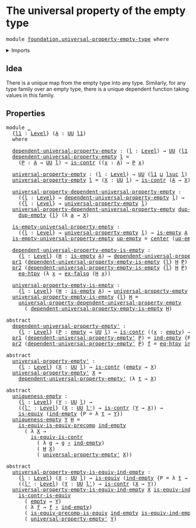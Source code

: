 # The universal property of the empty type

<pre class="Agda"><a id="53" class="Keyword">module</a> <a id="60" href="foundation.universal-property-empty-type.html" class="Module">foundation.universal-property-empty-type</a> <a id="101" class="Keyword">where</a>
</pre>
<details><summary>Imports</summary>

<pre class="Agda"><a id="157" class="Keyword">open</a> <a id="162" class="Keyword">import</a> <a id="169" href="foundation.dependent-pair-types.html" class="Module">foundation.dependent-pair-types</a>
<a id="201" class="Keyword">open</a> <a id="206" class="Keyword">import</a> <a id="213" href="foundation.universal-property-equivalences.html" class="Module">foundation.universal-property-equivalences</a>
<a id="256" class="Keyword">open</a> <a id="261" class="Keyword">import</a> <a id="268" href="foundation.universe-levels.html" class="Module">foundation.universe-levels</a>

<a id="296" class="Keyword">open</a> <a id="301" class="Keyword">import</a> <a id="308" href="foundation-core.contractible-types.html" class="Module">foundation-core.contractible-types</a>
<a id="343" class="Keyword">open</a> <a id="348" class="Keyword">import</a> <a id="355" href="foundation-core.empty-types.html" class="Module">foundation-core.empty-types</a>
<a id="383" class="Keyword">open</a> <a id="388" class="Keyword">import</a> <a id="395" href="foundation-core.equivalences.html" class="Module">foundation-core.equivalences</a>
<a id="424" class="Keyword">open</a> <a id="429" class="Keyword">import</a> <a id="436" href="foundation-core.function-extensionality.html" class="Module">foundation-core.function-extensionality</a>
<a id="476" class="Keyword">open</a> <a id="481" class="Keyword">import</a> <a id="488" href="foundation-core.function-types.html" class="Module">foundation-core.function-types</a>
</pre>
</details>

## Idea

There is a unique map from the empty type into any type. Similarly, for any type
family over an empty type, there is a unique dependent function taking values in
this family.

## Properties

<pre class="Agda"><a id="744" class="Keyword">module</a> <a id="751" href="foundation.universal-property-empty-type.html#751" class="Module">_</a>
  <a id="755" class="Symbol">{</a><a id="756" href="foundation.universal-property-empty-type.html#756" class="Bound">l1</a> <a id="759" class="Symbol">:</a> <a id="761" href="Agda.Primitive.html#742" class="Postulate">Level</a><a id="766" class="Symbol">}</a> <a id="768" class="Symbol">(</a><a id="769" href="foundation.universal-property-empty-type.html#769" class="Bound">A</a> <a id="771" class="Symbol">:</a> <a id="773" href="Agda.Primitive.html#388" class="Primitive">UU</a> <a id="776" href="foundation.universal-property-empty-type.html#756" class="Bound">l1</a><a id="778" class="Symbol">)</a>
  <a id="782" class="Keyword">where</a>

  <a id="791" href="foundation.universal-property-empty-type.html#791" class="Function">dependent-universal-property-empty</a> <a id="826" class="Symbol">:</a> <a id="828" class="Symbol">(</a><a id="829" href="foundation.universal-property-empty-type.html#829" class="Bound">l</a> <a id="831" class="Symbol">:</a> <a id="833" href="Agda.Primitive.html#742" class="Postulate">Level</a><a id="838" class="Symbol">)</a> <a id="840" class="Symbol">→</a> <a id="842" href="Agda.Primitive.html#388" class="Primitive">UU</a> <a id="845" class="Symbol">(</a><a id="846" href="foundation.universal-property-empty-type.html#756" class="Bound">l1</a> <a id="849" href="Agda.Primitive.html#961" class="Primitive Operator">⊔</a> <a id="851" href="Agda.Primitive.html#931" class="Primitive">lsuc</a> <a id="856" href="foundation.universal-property-empty-type.html#829" class="Bound">l</a><a id="857" class="Symbol">)</a>
  <a id="861" href="foundation.universal-property-empty-type.html#791" class="Function">dependent-universal-property-empty</a> <a id="896" href="foundation.universal-property-empty-type.html#896" class="Bound">l</a> <a id="898" class="Symbol">=</a>
    <a id="904" class="Symbol">(</a><a id="905" href="foundation.universal-property-empty-type.html#905" class="Bound">P</a> <a id="907" class="Symbol">:</a> <a id="909" href="foundation.universal-property-empty-type.html#769" class="Bound">A</a> <a id="911" class="Symbol">→</a> <a id="913" href="Agda.Primitive.html#388" class="Primitive">UU</a> <a id="916" href="foundation.universal-property-empty-type.html#896" class="Bound">l</a><a id="917" class="Symbol">)</a> <a id="919" class="Symbol">→</a> <a id="921" href="foundation-core.contractible-types.html#855" class="Function">is-contr</a> <a id="930" class="Symbol">((</a><a id="932" href="foundation.universal-property-empty-type.html#932" class="Bound">x</a> <a id="934" class="Symbol">:</a> <a id="936" href="foundation.universal-property-empty-type.html#769" class="Bound">A</a><a id="937" class="Symbol">)</a> <a id="939" class="Symbol">→</a> <a id="941" href="foundation.universal-property-empty-type.html#905" class="Bound">P</a> <a id="943" href="foundation.universal-property-empty-type.html#932" class="Bound">x</a><a id="944" class="Symbol">)</a>

  <a id="949" href="foundation.universal-property-empty-type.html#949" class="Function">universal-property-empty</a> <a id="974" class="Symbol">:</a> <a id="976" class="Symbol">(</a><a id="977" href="foundation.universal-property-empty-type.html#977" class="Bound">l</a> <a id="979" class="Symbol">:</a> <a id="981" href="Agda.Primitive.html#742" class="Postulate">Level</a><a id="986" class="Symbol">)</a> <a id="988" class="Symbol">→</a> <a id="990" href="Agda.Primitive.html#388" class="Primitive">UU</a> <a id="993" class="Symbol">(</a><a id="994" href="foundation.universal-property-empty-type.html#756" class="Bound">l1</a> <a id="997" href="Agda.Primitive.html#961" class="Primitive Operator">⊔</a> <a id="999" href="Agda.Primitive.html#931" class="Primitive">lsuc</a> <a id="1004" href="foundation.universal-property-empty-type.html#977" class="Bound">l</a><a id="1005" class="Symbol">)</a>
  <a id="1009" href="foundation.universal-property-empty-type.html#949" class="Function">universal-property-empty</a> <a id="1034" href="foundation.universal-property-empty-type.html#1034" class="Bound">l</a> <a id="1036" class="Symbol">=</a> <a id="1038" class="Symbol">(</a><a id="1039" href="foundation.universal-property-empty-type.html#1039" class="Bound">X</a> <a id="1041" class="Symbol">:</a> <a id="1043" href="Agda.Primitive.html#388" class="Primitive">UU</a> <a id="1046" href="foundation.universal-property-empty-type.html#1034" class="Bound">l</a><a id="1047" class="Symbol">)</a> <a id="1049" class="Symbol">→</a> <a id="1051" href="foundation-core.contractible-types.html#855" class="Function">is-contr</a> <a id="1060" class="Symbol">(</a><a id="1061" href="foundation.universal-property-empty-type.html#769" class="Bound">A</a> <a id="1063" class="Symbol">→</a> <a id="1065" href="foundation.universal-property-empty-type.html#1039" class="Bound">X</a><a id="1066" class="Symbol">)</a>

  <a id="1071" href="foundation.universal-property-empty-type.html#1071" class="Function">universal-property-dependent-universal-property-empty</a> <a id="1125" class="Symbol">:</a>
    <a id="1131" class="Symbol">({</a><a id="1133" href="foundation.universal-property-empty-type.html#1133" class="Bound">l</a> <a id="1135" class="Symbol">:</a> <a id="1137" href="Agda.Primitive.html#742" class="Postulate">Level</a><a id="1142" class="Symbol">}</a> <a id="1144" class="Symbol">→</a> <a id="1146" href="foundation.universal-property-empty-type.html#791" class="Function">dependent-universal-property-empty</a> <a id="1181" href="foundation.universal-property-empty-type.html#1133" class="Bound">l</a><a id="1182" class="Symbol">)</a> <a id="1184" class="Symbol">→</a>
    <a id="1190" class="Symbol">({</a><a id="1192" href="foundation.universal-property-empty-type.html#1192" class="Bound">l</a> <a id="1194" class="Symbol">:</a> <a id="1196" href="Agda.Primitive.html#742" class="Postulate">Level</a><a id="1201" class="Symbol">}</a> <a id="1203" class="Symbol">→</a> <a id="1205" href="foundation.universal-property-empty-type.html#949" class="Function">universal-property-empty</a> <a id="1230" href="foundation.universal-property-empty-type.html#1192" class="Bound">l</a><a id="1231" class="Symbol">)</a>
  <a id="1235" href="foundation.universal-property-empty-type.html#1071" class="Function">universal-property-dependent-universal-property-empty</a> <a id="1289" href="foundation.universal-property-empty-type.html#1289" class="Bound">dup-empty</a> <a id="1299" class="Symbol">{</a><a id="1300" href="foundation.universal-property-empty-type.html#1300" class="Bound">l</a><a id="1301" class="Symbol">}</a> <a id="1303" href="foundation.universal-property-empty-type.html#1303" class="Bound">X</a> <a id="1305" class="Symbol">=</a>
    <a id="1311" href="foundation.universal-property-empty-type.html#1289" class="Bound">dup-empty</a> <a id="1321" class="Symbol">{</a><a id="1322" href="foundation.universal-property-empty-type.html#1300" class="Bound">l</a><a id="1323" class="Symbol">}</a> <a id="1325" class="Symbol">(λ</a> <a id="1328" href="foundation.universal-property-empty-type.html#1328" class="Bound">a</a> <a id="1330" class="Symbol">→</a> <a id="1332" href="foundation.universal-property-empty-type.html#1303" class="Bound">X</a><a id="1333" class="Symbol">)</a>

  <a id="1338" href="foundation.universal-property-empty-type.html#1338" class="Function">is-empty-universal-property-empty</a> <a id="1372" class="Symbol">:</a>
    <a id="1378" class="Symbol">({</a><a id="1380" href="foundation.universal-property-empty-type.html#1380" class="Bound">l</a> <a id="1382" class="Symbol">:</a> <a id="1384" href="Agda.Primitive.html#742" class="Postulate">Level</a><a id="1389" class="Symbol">}</a> <a id="1391" class="Symbol">→</a> <a id="1393" href="foundation.universal-property-empty-type.html#949" class="Function">universal-property-empty</a> <a id="1418" href="foundation.universal-property-empty-type.html#1380" class="Bound">l</a><a id="1419" class="Symbol">)</a> <a id="1421" class="Symbol">→</a> <a id="1423" href="foundation-core.empty-types.html#972" class="Function">is-empty</a> <a id="1432" href="foundation.universal-property-empty-type.html#769" class="Bound">A</a>
  <a id="1436" href="foundation.universal-property-empty-type.html#1338" class="Function">is-empty-universal-property-empty</a> <a id="1470" href="foundation.universal-property-empty-type.html#1470" class="Bound">up-empty</a> <a id="1479" class="Symbol">=</a> <a id="1481" href="foundation-core.contractible-types.html#947" class="Function">center</a> <a id="1488" class="Symbol">(</a><a id="1489" href="foundation.universal-property-empty-type.html#1470" class="Bound">up-empty</a> <a id="1498" href="foundation-core.empty-types.html#801" class="Datatype">empty</a><a id="1503" class="Symbol">)</a>

  <a id="1508" href="foundation.universal-property-empty-type.html#1508" class="Function">dependent-universal-property-empty-is-empty</a> <a id="1552" class="Symbol">:</a>
    <a id="1558" class="Symbol">{</a><a id="1559" href="foundation.universal-property-empty-type.html#1559" class="Bound">l</a> <a id="1561" class="Symbol">:</a> <a id="1563" href="Agda.Primitive.html#742" class="Postulate">Level</a><a id="1568" class="Symbol">}</a> <a id="1570" class="Symbol">(</a><a id="1571" href="foundation.universal-property-empty-type.html#1571" class="Bound">H</a> <a id="1573" class="Symbol">:</a> <a id="1575" href="foundation-core.empty-types.html#972" class="Function">is-empty</a> <a id="1584" href="foundation.universal-property-empty-type.html#769" class="Bound">A</a><a id="1585" class="Symbol">)</a> <a id="1587" class="Symbol">→</a> <a id="1589" href="foundation.universal-property-empty-type.html#791" class="Function">dependent-universal-property-empty</a> <a id="1624" href="foundation.universal-property-empty-type.html#1559" class="Bound">l</a>
  <a id="1628" href="foundation.dependent-pair-types.html#603" class="Field">pr1</a> <a id="1632" class="Symbol">(</a><a id="1633" href="foundation.universal-property-empty-type.html#1508" class="Function">dependent-universal-property-empty-is-empty</a> <a id="1677" class="Symbol">{</a><a id="1678" href="foundation.universal-property-empty-type.html#1678" class="Bound">l</a><a id="1679" class="Symbol">}</a> <a id="1681" href="foundation.universal-property-empty-type.html#1681" class="Bound">H</a> <a id="1683" href="foundation.universal-property-empty-type.html#1683" class="Bound">P</a><a id="1684" class="Symbol">)</a> <a id="1686" href="foundation.universal-property-empty-type.html#1686" class="Bound">x</a> <a id="1688" class="Symbol">=</a> <a id="1690" href="foundation-core.empty-types.html#904" class="Function">ex-falso</a> <a id="1699" class="Symbol">(</a><a id="1700" href="foundation.universal-property-empty-type.html#1681" class="Bound">H</a> <a id="1702" href="foundation.universal-property-empty-type.html#1686" class="Bound">x</a><a id="1703" class="Symbol">)</a>
  <a id="1707" href="foundation.dependent-pair-types.html#615" class="Field">pr2</a> <a id="1711" class="Symbol">(</a><a id="1712" href="foundation.universal-property-empty-type.html#1508" class="Function">dependent-universal-property-empty-is-empty</a> <a id="1756" class="Symbol">{</a><a id="1757" href="foundation.universal-property-empty-type.html#1757" class="Bound">l</a><a id="1758" class="Symbol">}</a> <a id="1760" href="foundation.universal-property-empty-type.html#1760" class="Bound">H</a> <a id="1762" href="foundation.universal-property-empty-type.html#1762" class="Bound">P</a><a id="1763" class="Symbol">)</a> <a id="1765" href="foundation.universal-property-empty-type.html#1765" class="Bound">f</a> <a id="1767" class="Symbol">=</a>
    <a id="1773" href="foundation-core.function-extensionality.html#3024" class="Function">eq-htpy</a> <a id="1781" class="Symbol">(λ</a> <a id="1784" href="foundation.universal-property-empty-type.html#1784" class="Bound">x</a> <a id="1786" class="Symbol">→</a> <a id="1788" href="foundation-core.empty-types.html#904" class="Function">ex-falso</a> <a id="1797" class="Symbol">(</a><a id="1798" href="foundation.universal-property-empty-type.html#1760" class="Bound">H</a> <a id="1800" href="foundation.universal-property-empty-type.html#1784" class="Bound">x</a><a id="1801" class="Symbol">))</a>

  <a id="1807" href="foundation.universal-property-empty-type.html#1807" class="Function">universal-property-empty-is-empty</a> <a id="1841" class="Symbol">:</a>
    <a id="1847" class="Symbol">{</a><a id="1848" href="foundation.universal-property-empty-type.html#1848" class="Bound">l</a> <a id="1850" class="Symbol">:</a> <a id="1852" href="Agda.Primitive.html#742" class="Postulate">Level</a><a id="1857" class="Symbol">}</a> <a id="1859" class="Symbol">(</a><a id="1860" href="foundation.universal-property-empty-type.html#1860" class="Bound">H</a> <a id="1862" class="Symbol">:</a> <a id="1864" href="foundation-core.empty-types.html#972" class="Function">is-empty</a> <a id="1873" href="foundation.universal-property-empty-type.html#769" class="Bound">A</a><a id="1874" class="Symbol">)</a> <a id="1876" class="Symbol">→</a> <a id="1878" href="foundation.universal-property-empty-type.html#949" class="Function">universal-property-empty</a> <a id="1903" href="foundation.universal-property-empty-type.html#1848" class="Bound">l</a>
  <a id="1907" href="foundation.universal-property-empty-type.html#1807" class="Function">universal-property-empty-is-empty</a> <a id="1941" class="Symbol">{</a><a id="1942" href="foundation.universal-property-empty-type.html#1942" class="Bound">l</a><a id="1943" class="Symbol">}</a> <a id="1945" href="foundation.universal-property-empty-type.html#1945" class="Bound">H</a> <a id="1947" class="Symbol">=</a>
    <a id="1953" href="foundation.universal-property-empty-type.html#1071" class="Function">universal-property-dependent-universal-property-empty</a>
      <a id="2013" class="Symbol">(</a> <a id="2015" href="foundation.universal-property-empty-type.html#1508" class="Function">dependent-universal-property-empty-is-empty</a> <a id="2059" href="foundation.universal-property-empty-type.html#1945" class="Bound">H</a><a id="2060" class="Symbol">)</a>

<a id="2063" class="Keyword">abstract</a>
  <a id="dependent-universal-property-empty&#39;"></a><a id="2074" href="foundation.universal-property-empty-type.html#2074" class="Function">dependent-universal-property-empty&#39;</a> <a id="2110" class="Symbol">:</a>
    <a id="2116" class="Symbol">{</a><a id="2117" href="foundation.universal-property-empty-type.html#2117" class="Bound">l</a> <a id="2119" class="Symbol">:</a> <a id="2121" href="Agda.Primitive.html#742" class="Postulate">Level</a><a id="2126" class="Symbol">}</a> <a id="2128" class="Symbol">(</a><a id="2129" href="foundation.universal-property-empty-type.html#2129" class="Bound">P</a> <a id="2131" class="Symbol">:</a> <a id="2133" href="foundation-core.empty-types.html#801" class="Datatype">empty</a> <a id="2139" class="Symbol">→</a> <a id="2141" href="Agda.Primitive.html#388" class="Primitive">UU</a> <a id="2144" href="foundation.universal-property-empty-type.html#2117" class="Bound">l</a><a id="2145" class="Symbol">)</a> <a id="2147" class="Symbol">→</a> <a id="2149" href="foundation-core.contractible-types.html#855" class="Function">is-contr</a> <a id="2158" class="Symbol">((</a><a id="2160" href="foundation.universal-property-empty-type.html#2160" class="Bound">x</a> <a id="2162" class="Symbol">:</a> <a id="2164" href="foundation-core.empty-types.html#801" class="Datatype">empty</a><a id="2169" class="Symbol">)</a> <a id="2171" class="Symbol">→</a> <a id="2173" href="foundation.universal-property-empty-type.html#2129" class="Bound">P</a> <a id="2175" href="foundation.universal-property-empty-type.html#2160" class="Bound">x</a><a id="2176" class="Symbol">)</a>
  <a id="2180" href="foundation.dependent-pair-types.html#603" class="Field">pr1</a> <a id="2184" class="Symbol">(</a><a id="2185" href="foundation.universal-property-empty-type.html#2074" class="Function">dependent-universal-property-empty&#39;</a> <a id="2221" href="foundation.universal-property-empty-type.html#2221" class="Bound">P</a><a id="2222" class="Symbol">)</a> <a id="2224" class="Symbol">=</a> <a id="2226" href="foundation-core.empty-types.html#825" class="Function">ind-empty</a> <a id="2236" class="Symbol">{</a><a id="2237" class="Argument">P</a> <a id="2239" class="Symbol">=</a> <a id="2241" href="foundation.universal-property-empty-type.html#2221" class="Bound">P</a><a id="2242" class="Symbol">}</a>
  <a id="2246" href="foundation.dependent-pair-types.html#615" class="Field">pr2</a> <a id="2250" class="Symbol">(</a><a id="2251" href="foundation.universal-property-empty-type.html#2074" class="Function">dependent-universal-property-empty&#39;</a> <a id="2287" href="foundation.universal-property-empty-type.html#2287" class="Bound">P</a><a id="2288" class="Symbol">)</a> <a id="2290" href="foundation.universal-property-empty-type.html#2290" class="Bound">f</a> <a id="2292" class="Symbol">=</a> <a id="2294" href="foundation-core.function-extensionality.html#3024" class="Function">eq-htpy</a> <a id="2302" href="foundation-core.empty-types.html#825" class="Function">ind-empty</a>

<a id="2313" class="Keyword">abstract</a>
  <a id="universal-property-empty&#39;"></a><a id="2324" href="foundation.universal-property-empty-type.html#2324" class="Function">universal-property-empty&#39;</a> <a id="2350" class="Symbol">:</a>
    <a id="2356" class="Symbol">{</a><a id="2357" href="foundation.universal-property-empty-type.html#2357" class="Bound">l</a> <a id="2359" class="Symbol">:</a> <a id="2361" href="Agda.Primitive.html#742" class="Postulate">Level</a><a id="2366" class="Symbol">}</a> <a id="2368" class="Symbol">(</a><a id="2369" href="foundation.universal-property-empty-type.html#2369" class="Bound">X</a> <a id="2371" class="Symbol">:</a> <a id="2373" href="Agda.Primitive.html#388" class="Primitive">UU</a> <a id="2376" href="foundation.universal-property-empty-type.html#2357" class="Bound">l</a><a id="2377" class="Symbol">)</a> <a id="2379" class="Symbol">→</a> <a id="2381" href="foundation-core.contractible-types.html#855" class="Function">is-contr</a> <a id="2390" class="Symbol">(</a><a id="2391" href="foundation-core.empty-types.html#801" class="Datatype">empty</a> <a id="2397" class="Symbol">→</a> <a id="2399" href="foundation.universal-property-empty-type.html#2369" class="Bound">X</a><a id="2400" class="Symbol">)</a>
  <a id="2404" href="foundation.universal-property-empty-type.html#2324" class="Function">universal-property-empty&#39;</a> <a id="2430" href="foundation.universal-property-empty-type.html#2430" class="Bound">X</a> <a id="2432" class="Symbol">=</a>
    <a id="2438" href="foundation.universal-property-empty-type.html#2074" class="Function">dependent-universal-property-empty&#39;</a> <a id="2474" class="Symbol">(λ</a> <a id="2477" href="foundation.universal-property-empty-type.html#2477" class="Bound">t</a> <a id="2479" class="Symbol">→</a> <a id="2481" href="foundation.universal-property-empty-type.html#2430" class="Bound">X</a><a id="2482" class="Symbol">)</a>

<a id="2485" class="Keyword">abstract</a>
  <a id="uniqueness-empty"></a><a id="2496" href="foundation.universal-property-empty-type.html#2496" class="Function">uniqueness-empty</a> <a id="2513" class="Symbol">:</a>
    <a id="2519" class="Symbol">{</a><a id="2520" href="foundation.universal-property-empty-type.html#2520" class="Bound">l</a> <a id="2522" class="Symbol">:</a> <a id="2524" href="Agda.Primitive.html#742" class="Postulate">Level</a><a id="2529" class="Symbol">}</a> <a id="2531" class="Symbol">(</a><a id="2532" href="foundation.universal-property-empty-type.html#2532" class="Bound">Y</a> <a id="2534" class="Symbol">:</a> <a id="2536" href="Agda.Primitive.html#388" class="Primitive">UU</a> <a id="2539" href="foundation.universal-property-empty-type.html#2520" class="Bound">l</a><a id="2540" class="Symbol">)</a> <a id="2542" class="Symbol">→</a>
    <a id="2548" class="Symbol">({</a><a id="2550" href="foundation.universal-property-empty-type.html#2550" class="Bound">l&#39;</a> <a id="2553" class="Symbol">:</a> <a id="2555" href="Agda.Primitive.html#742" class="Postulate">Level</a><a id="2560" class="Symbol">}</a> <a id="2562" class="Symbol">(</a><a id="2563" href="foundation.universal-property-empty-type.html#2563" class="Bound">X</a> <a id="2565" class="Symbol">:</a> <a id="2567" href="Agda.Primitive.html#388" class="Primitive">UU</a> <a id="2570" href="foundation.universal-property-empty-type.html#2550" class="Bound">l&#39;</a><a id="2572" class="Symbol">)</a> <a id="2574" class="Symbol">→</a> <a id="2576" href="foundation-core.contractible-types.html#855" class="Function">is-contr</a> <a id="2585" class="Symbol">(</a><a id="2586" href="foundation.universal-property-empty-type.html#2532" class="Bound">Y</a> <a id="2588" class="Symbol">→</a> <a id="2590" href="foundation.universal-property-empty-type.html#2563" class="Bound">X</a><a id="2591" class="Symbol">))</a> <a id="2594" class="Symbol">→</a>
    <a id="2600" href="foundation-core.equivalences.html#1647" class="Function">is-equiv</a> <a id="2609" class="Symbol">(</a><a id="2610" href="foundation-core.empty-types.html#825" class="Function">ind-empty</a> <a id="2620" class="Symbol">{</a><a id="2621" class="Argument">P</a> <a id="2623" class="Symbol">=</a> <a id="2625" class="Symbol">λ</a> <a id="2627" href="foundation.universal-property-empty-type.html#2627" class="Bound">t</a> <a id="2629" class="Symbol">→</a> <a id="2631" href="foundation.universal-property-empty-type.html#2532" class="Bound">Y</a><a id="2632" class="Symbol">})</a>
  <a id="2637" href="foundation.universal-property-empty-type.html#2496" class="Function">uniqueness-empty</a> <a id="2654" href="foundation.universal-property-empty-type.html#2654" class="Bound">Y</a> <a id="2656" href="foundation.universal-property-empty-type.html#2656" class="Bound">H</a> <a id="2658" class="Symbol">=</a>
    <a id="2664" href="foundation.universal-property-equivalences.html#2357" class="Function">is-equiv-is-equiv-precomp</a> <a id="2690" href="foundation-core.empty-types.html#825" class="Function">ind-empty</a>
      <a id="2706" class="Symbol">(</a> <a id="2708" class="Symbol">λ</a> <a id="2710" href="foundation.universal-property-empty-type.html#2710" class="Bound">X</a> <a id="2712" class="Symbol">→</a>
        <a id="2722" href="foundation-core.contractible-types.html#4359" class="Function">is-equiv-is-contr</a>
          <a id="2750" class="Symbol">(</a> <a id="2752" class="Symbol">λ</a> <a id="2754" href="foundation.universal-property-empty-type.html#2754" class="Bound">g</a> <a id="2756" class="Symbol">→</a> <a id="2758" href="foundation.universal-property-empty-type.html#2754" class="Bound">g</a> <a id="2760" href="foundation-core.function-types.html#455" class="Function Operator">∘</a> <a id="2762" href="foundation-core.empty-types.html#825" class="Function">ind-empty</a><a id="2771" class="Symbol">)</a>
          <a id="2783" class="Symbol">(</a> <a id="2785" href="foundation.universal-property-empty-type.html#2656" class="Bound">H</a> <a id="2787" href="foundation.universal-property-empty-type.html#2710" class="Bound">X</a><a id="2788" class="Symbol">)</a>
          <a id="2800" class="Symbol">(</a> <a id="2802" href="foundation.universal-property-empty-type.html#2324" class="Function">universal-property-empty&#39;</a> <a id="2828" href="foundation.universal-property-empty-type.html#2710" class="Bound">X</a><a id="2829" class="Symbol">))</a>

<a id="2833" class="Keyword">abstract</a>
  <a id="universal-property-empty-is-equiv-ind-empty"></a><a id="2844" href="foundation.universal-property-empty-type.html#2844" class="Function">universal-property-empty-is-equiv-ind-empty</a> <a id="2888" class="Symbol">:</a>
    <a id="2894" class="Symbol">{</a><a id="2895" href="foundation.universal-property-empty-type.html#2895" class="Bound">l</a> <a id="2897" class="Symbol">:</a> <a id="2899" href="Agda.Primitive.html#742" class="Postulate">Level</a><a id="2904" class="Symbol">}</a> <a id="2906" class="Symbol">(</a><a id="2907" href="foundation.universal-property-empty-type.html#2907" class="Bound">X</a> <a id="2909" class="Symbol">:</a> <a id="2911" href="Agda.Primitive.html#388" class="Primitive">UU</a> <a id="2914" href="foundation.universal-property-empty-type.html#2895" class="Bound">l</a><a id="2915" class="Symbol">)</a> <a id="2917" class="Symbol">→</a> <a id="2919" href="foundation-core.equivalences.html#1647" class="Function">is-equiv</a> <a id="2928" class="Symbol">(</a><a id="2929" href="foundation-core.empty-types.html#825" class="Function">ind-empty</a> <a id="2939" class="Symbol">{</a><a id="2940" class="Argument">P</a> <a id="2942" class="Symbol">=</a> <a id="2944" class="Symbol">λ</a> <a id="2946" href="foundation.universal-property-empty-type.html#2946" class="Bound">t</a> <a id="2948" class="Symbol">→</a> <a id="2950" href="foundation.universal-property-empty-type.html#2907" class="Bound">X</a><a id="2951" class="Symbol">})</a> <a id="2954" class="Symbol">→</a>
    <a id="2960" class="Symbol">((</a><a id="2962" href="foundation.universal-property-empty-type.html#2962" class="Bound">l&#39;</a> <a id="2965" class="Symbol">:</a> <a id="2967" href="Agda.Primitive.html#742" class="Postulate">Level</a><a id="2972" class="Symbol">)</a> <a id="2974" class="Symbol">(</a><a id="2975" href="foundation.universal-property-empty-type.html#2975" class="Bound">Y</a> <a id="2977" class="Symbol">:</a> <a id="2979" href="Agda.Primitive.html#388" class="Primitive">UU</a> <a id="2982" href="foundation.universal-property-empty-type.html#2962" class="Bound">l&#39;</a><a id="2984" class="Symbol">)</a> <a id="2986" class="Symbol">→</a> <a id="2988" href="foundation-core.contractible-types.html#855" class="Function">is-contr</a> <a id="2997" class="Symbol">(</a><a id="2998" href="foundation.universal-property-empty-type.html#2907" class="Bound">X</a> <a id="3000" class="Symbol">→</a> <a id="3002" href="foundation.universal-property-empty-type.html#2975" class="Bound">Y</a><a id="3003" class="Symbol">))</a>
  <a id="3008" href="foundation.universal-property-empty-type.html#2844" class="Function">universal-property-empty-is-equiv-ind-empty</a> <a id="3052" href="foundation.universal-property-empty-type.html#3052" class="Bound">X</a> <a id="3054" href="foundation.universal-property-empty-type.html#3054" class="Bound">is-equiv-ind-empty</a> <a id="3073" href="foundation.universal-property-empty-type.html#3073" class="Bound">l&#39;</a> <a id="3076" href="foundation.universal-property-empty-type.html#3076" class="Bound">Y</a> <a id="3078" class="Symbol">=</a>
    <a id="3084" href="foundation-core.contractible-types.html#3321" class="Function">is-contr-is-equiv</a>
      <a id="3108" class="Symbol">(</a> <a id="3110" href="foundation-core.empty-types.html#801" class="Datatype">empty</a> <a id="3116" class="Symbol">→</a> <a id="3118" href="foundation.universal-property-empty-type.html#3076" class="Bound">Y</a><a id="3119" class="Symbol">)</a>
      <a id="3127" class="Symbol">(</a> <a id="3129" class="Symbol">λ</a> <a id="3131" href="foundation.universal-property-empty-type.html#3131" class="Bound">f</a> <a id="3133" class="Symbol">→</a> <a id="3135" href="foundation.universal-property-empty-type.html#3131" class="Bound">f</a> <a id="3137" href="foundation-core.function-types.html#455" class="Function Operator">∘</a> <a id="3139" href="foundation-core.empty-types.html#825" class="Function">ind-empty</a><a id="3148" class="Symbol">)</a>
      <a id="3156" class="Symbol">(</a> <a id="3158" href="foundation.universal-property-equivalences.html#1568" class="Function">is-equiv-precomp-is-equiv</a> <a id="3184" href="foundation-core.empty-types.html#825" class="Function">ind-empty</a> <a id="3194" href="foundation.universal-property-empty-type.html#3054" class="Bound">is-equiv-ind-empty</a> <a id="3213" href="foundation.universal-property-empty-type.html#3076" class="Bound">Y</a><a id="3214" class="Symbol">)</a>
      <a id="3222" class="Symbol">(</a> <a id="3224" href="foundation.universal-property-empty-type.html#2324" class="Function">universal-property-empty&#39;</a> <a id="3250" href="foundation.universal-property-empty-type.html#3076" class="Bound">Y</a><a id="3251" class="Symbol">)</a>
</pre>